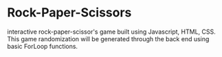 # Rock-Paper-Scissors
interactive rock-paper-scissor's game built using Javascript, HTML, CSS. This game randomization will be generated through the back end using basic ForLoop functions.
